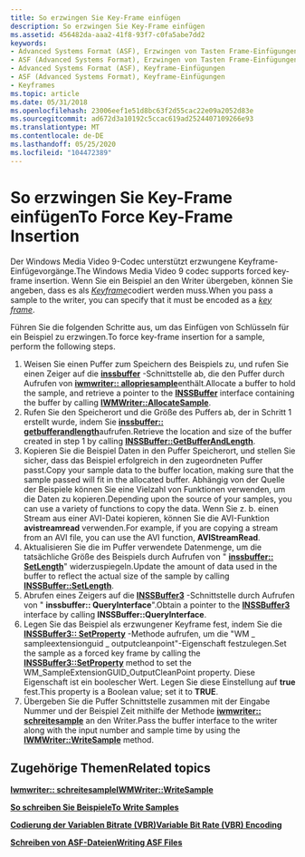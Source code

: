 ```yaml
---
title: So erzwingen Sie Key-Frame einfügen
description: So erzwingen Sie Key-Frame einfügen
ms.assetid: 456482da-aaa2-41f8-93f7-c0fa5abe7dd2
keywords:
- Advanced Systems Format (ASF), Erzwingen von Tasten Frame-Einfügungen
- ASF (Advanced Systems Format), Erzwingen von Tasten Frame-Einfügungen
- Advanced Systems Format (ASF), Keyframe-Einfügungen
- ASF (Advanced Systems Format), Keyframe-Einfügungen
- Keyframes
ms.topic: article
ms.date: 05/31/2018
ms.openlocfilehash: 23006eef1e51d8bc63f2d55cac22e09a2052d83e
ms.sourcegitcommit: ad672d3a10192c5ccac619ad2524407109266e93
ms.translationtype: MT
ms.contentlocale: de-DE
ms.lasthandoff: 05/25/2020
ms.locfileid: "104472389"
---
```

# <a name="to-force-key-frame-insertion"></a><span data-ttu-id="1cf03-108">So erzwingen Sie Key-Frame einfügen</span><span class="sxs-lookup"><span data-stu-id="1cf03-108">To Force Key-Frame Insertion</span></span>

<span data-ttu-id="1cf03-109">Der Windows Media Video 9-Codec unterstützt erzwungene Keyframe-Einfügevorgänge.</span><span class="sxs-lookup"><span data-stu-id="1cf03-109">The Windows Media Video 9 codec supports forced key-frame insertion.</span></span> <span data-ttu-id="1cf03-110">Wenn Sie ein Beispiel an den Writer übergeben, können Sie angeben, dass es als [*Keyframe*](wmformat-glossary.md)codiert werden muss.</span><span class="sxs-lookup"><span data-stu-id="1cf03-110">When you pass a sample to the writer, you can specify that it must be encoded as a [*key frame*](wmformat-glossary.md).</span></span>

<span data-ttu-id="1cf03-111">Führen Sie die folgenden Schritte aus, um das Einfügen von Schlüsseln für ein Beispiel zu erzwingen.</span><span class="sxs-lookup"><span data-stu-id="1cf03-111">To force key-frame insertion for a sample, perform the following steps.</span></span>

1.  <span data-ttu-id="1cf03-112">Weisen Sie einen Puffer zum Speichern des Beispiels zu, und rufen Sie einen Zeiger auf die [**inssbuffer**](/previous-versions/windows/desktop/api/wmsbuffer/nn-wmsbuffer-inssbuffer) -Schnittstelle ab, die den Puffer durch Aufrufen von [**iwmwriter:: allopriesample**](/previous-versions/windows/desktop/api/Wmsdkidl/nf-wmsdkidl-iwmwriter-allocatesample)enthält.</span><span class="sxs-lookup"><span data-stu-id="1cf03-112">Allocate a buffer to hold the sample, and retrieve a pointer to the [**INSSBuffer**](/previous-versions/windows/desktop/api/wmsbuffer/nn-wmsbuffer-inssbuffer) interface containing the buffer by calling [**IWMWriter::AllocateSample**](/previous-versions/windows/desktop/api/Wmsdkidl/nf-wmsdkidl-iwmwriter-allocatesample).</span></span>
2.  <span data-ttu-id="1cf03-113">Rufen Sie den Speicherort und die Größe des Puffers ab, der in Schritt 1 erstellt wurde, indem Sie [**inssbuffer:: getbufferandlength**](/previous-versions/windows/desktop/api/Wmsbuffer/nf-wmsbuffer-inssbuffer-getbufferandlength)aufrufen.</span><span class="sxs-lookup"><span data-stu-id="1cf03-113">Retrieve the location and size of the buffer created in step 1 by calling [**INSSBuffer::GetBufferAndLength**](/previous-versions/windows/desktop/api/Wmsbuffer/nf-wmsbuffer-inssbuffer-getbufferandlength).</span></span>
3.  <span data-ttu-id="1cf03-114">Kopieren Sie die Beispiel Daten in den Puffer Speicherort, und stellen Sie sicher, dass das Beispiel erfolgreich in den zugeordneten Puffer passt.</span><span class="sxs-lookup"><span data-stu-id="1cf03-114">Copy your sample data to the buffer location, making sure that the sample passed will fit in the allocated buffer.</span></span> <span data-ttu-id="1cf03-115">Abhängig von der Quelle der Beispiele können Sie eine Vielzahl von Funktionen verwenden, um die Daten zu kopieren.</span><span class="sxs-lookup"><span data-stu-id="1cf03-115">Depending upon the source of your samples, you can use a variety of functions to copy the data.</span></span> <span data-ttu-id="1cf03-116">Wenn Sie z. b. einen Stream aus einer AVI-Datei kopieren, können Sie die AVI-Funktion **avistreamread** verwenden.</span><span class="sxs-lookup"><span data-stu-id="1cf03-116">For example, if you are copying a stream from an AVI file, you can use the AVI function, **AVIStreamRead**.</span></span>
4.  <span data-ttu-id="1cf03-117">Aktualisieren Sie die im Puffer verwendete Datenmenge, um die tatsächliche Größe des Beispiels durch Aufrufen von " [**inssbuffer:: SetLength**](/previous-versions/windows/desktop/api/Wmsbuffer/nf-wmsbuffer-inssbuffer-setlength)" widerzuspiegeln.</span><span class="sxs-lookup"><span data-stu-id="1cf03-117">Update the amount of data used in the buffer to reflect the actual size of the sample by calling [**INSSBuffer::SetLength**](/previous-versions/windows/desktop/api/Wmsbuffer/nf-wmsbuffer-inssbuffer-setlength).</span></span>
5.  <span data-ttu-id="1cf03-118">Abrufen eines Zeigers auf die [**INSSBuffer3**](/previous-versions/windows/desktop/api/wmsbuffer/nn-wmsbuffer-inssbuffer3) -Schnittstelle durch Aufrufen von " **inssbuffer:: QueryInterface**".</span><span class="sxs-lookup"><span data-stu-id="1cf03-118">Obtain a pointer to the [**INSSBuffer3**](/previous-versions/windows/desktop/api/wmsbuffer/nn-wmsbuffer-inssbuffer3) interface by calling **INSSBuffer::QueryInterface**.</span></span>
6.  <span data-ttu-id="1cf03-119">Legen Sie das Beispiel als erzwungener Keyframe fest, indem Sie die [**INSSBuffer3:: SetProperty**](/previous-versions/windows/desktop/api/Wmsbuffer/nf-wmsbuffer-inssbuffer3-setproperty) -Methode aufrufen, um die "WM \_ sampleextensionguid \_ outputcleanpoint"-Eigenschaft festzulegen.</span><span class="sxs-lookup"><span data-stu-id="1cf03-119">Set the sample as a forced key frame by calling the [**INSSBuffer3::SetProperty**](/previous-versions/windows/desktop/api/Wmsbuffer/nf-wmsbuffer-inssbuffer3-setproperty) method to set the WM\_SampleExtensionGUID\_OutputCleanPoint property.</span></span> <span data-ttu-id="1cf03-120">Diese Eigenschaft ist ein boolescher Wert. Legen Sie diese Einstellung auf **true** fest.</span><span class="sxs-lookup"><span data-stu-id="1cf03-120">This property is a Boolean value; set it to **TRUE**.</span></span>
7.  <span data-ttu-id="1cf03-121">Übergeben Sie die Puffer Schnittstelle zusammen mit der Eingabe Nummer und der Beispiel Zeit mithilfe der Methode [**iwmwriter:: schreitesample**](/previous-versions/windows/desktop/api/Wmsdkidl/nf-wmsdkidl-iwmwriter-writesample) an den Writer.</span><span class="sxs-lookup"><span data-stu-id="1cf03-121">Pass the buffer interface to the writer along with the input number and sample time by using the [**IWMWriter::WriteSample**](/previous-versions/windows/desktop/api/Wmsdkidl/nf-wmsdkidl-iwmwriter-writesample) method.</span></span>

## <a name="related-topics"></a><span data-ttu-id="1cf03-122">Zugehörige Themen</span><span class="sxs-lookup"><span data-stu-id="1cf03-122">Related topics</span></span>

<dl> <dt>

[<span data-ttu-id="1cf03-123">**Iwmwriter:: schreitesample**</span><span class="sxs-lookup"><span data-stu-id="1cf03-123">**IWMWriter::WriteSample**</span></span>](/previous-versions/windows/desktop/api/Wmsdkidl/nf-wmsdkidl-iwmwriter-writesample)
</dt> <dt>

[<span data-ttu-id="1cf03-124">**So schreiben Sie Beispiele**</span><span class="sxs-lookup"><span data-stu-id="1cf03-124">**To Write Samples**</span></span>](to-write-samples.md)
</dt> <dt>

[<span data-ttu-id="1cf03-125">**Codierung der Variablen Bitrate (VBR)**</span><span class="sxs-lookup"><span data-stu-id="1cf03-125">**Variable Bit Rate (VBR) Encoding**</span></span>](variable-bit-rate--vbr--encoding.md)
</dt> <dt>

[<span data-ttu-id="1cf03-126">**Schreiben von ASF-Dateien**</span><span class="sxs-lookup"><span data-stu-id="1cf03-126">**Writing ASF Files**</span></span>](writing-asf-files.md)
</dt> </dl>

 

 




